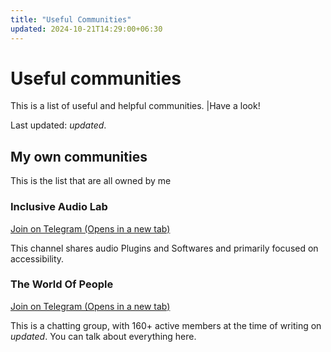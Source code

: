 ```yaml
---
title: "Useful Communities"
updated: 2024-10-21T14:29:00+06:30
---
```

# Useful communities
This is a list of useful and helpful communities. |Have a look!

Last updated: $updated$.

## My own communities
This is the list that are all owned by me

### Inclusive Audio Lab
<a href="https://t.me/inaudiolab" target="_blank">Join on Telegram (Opens in a new tab)</a>

This channel shares audio Plugins and Softwares and primarily focused on accessibility.

### The World Of People
<a href="https://t.me/pworldmbh" target="_blank">Join on Telegram (Opens in a new tab)</a>

This is a chatting group, with 160+ active members at the time of writing on $updated$. You can talk about everything here.